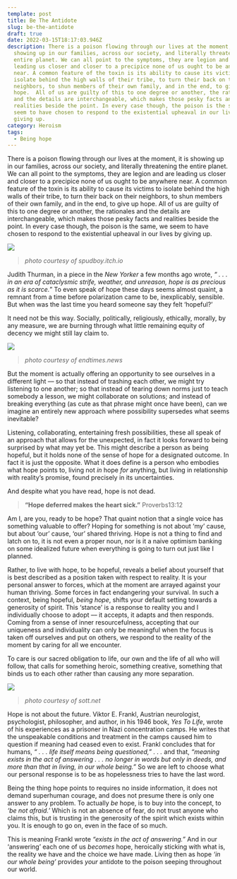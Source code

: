 ```yaml
---
template: post
title: Be The Antidote
slug: be-the-antidote
draft: true
date: 2022-03-15T18:17:03.946Z
description: There is a poison flowing through our lives at the moment, it is
  showing up in our families, across our society, and literally threatening the
  entire planet. We can all point to the symptoms, they are legion and are
  leading us closer and closer to a precipice none of us ought to be anywhere
  near. A common feature of the toxin is its ability to cause its victims to
  isolate behind the high walls of their tribe, to turn their back on their
  neighbors, to shun members of their own family, and in the end, to give up
  hope.  All of us are guilty of this to one degree or another, the rationales
  and the details are interchangeable, which makes those pesky facts and
  realities beside the point. In every case though, the poison is the same, we
  seem to have chosen to respond to the existential upheaval in our lives by
  giving up.
category: Heroism
tags:
  - Being hope
---
```

There is a poison flowing through our lives at the moment, it is showing up in our families, across our society, and literally threatening the entire planet. We can all point to the symptoms, they are legion and are leading us closer and closer to a precipice none of us ought to be anywhere near. A common feature of the toxin is its ability to cause its victims to isolate behind the high walls of their tribe, to turn their back on their neighbors, to shun members of their own family, and in the end, to give up hope.  All of us are guilty of this to one degree or another, the rationales and the details are interchangeable, which makes those pesky facts and realities beside the point. In every case though, the poison is the same, we seem to have chosen to respond to the existential upheaval in our lives by giving up.

![](/media/get-out-3.png)

> *photo courtesy of spudboy.itch.io*

Judith Thurman, in a piece in the *New Yorker* a few months ago wrote, *“ . . . in an era of cataclysmic strife, weather, and unreason, hope is as precious as it is scarce.*” To even speak of hope these days seems almost quaint, a remnant from a time before polarization came to be, inexplicably, sensible. But when was the last time you heard someone say they felt ‘hopeful?’

It need not be this way. Socially, politically, religiously, ethically, morally, by any measure, we are burning through what little remaining equity of decency we might still lay claim to. 

![](/media/mob-3.png)

> *photo courtesy of endtimes.news*

But the moment is actually offering an opportunity to see ourselves in a different light –– so that instead of trashing each other, we might try listening to one another; so that instead of tearing down norms just to teach somebody a lesson, we might collaborate on solutions; and instead of breaking everything (as cute as that phrase might once have been), can we imagine an entirely new approach where possibility supersedes what seems inevitable?

Listening, collaborating, entertaining fresh possibilities, these all speak of an approach that allows for the unexpected, in fact it looks forward to being surprised by what may yet be. This might describe a person as being hopeful, but it holds none of the sense of hope for a designated outcome. In fact it is just the opposite.  What it does define is a person who embodies what hope points to, living not *in* hope *for* anything, but living in relationship with reality’s promise, found precisely in its uncertainties.      

And despite what you have read, hope is not dead. 

> **“Hope deferred makes the heart sick.”** 						Proverbs13:12

Am I, are you, ready to be hope? That quaint notion that a single voice has something valuable to offer? Hoping for something is not about ‘my’ cause, but about ‘our’ cause, ‘our’ shared thriving. Hope is not a thing to find and latch on to, it is not even a proper noun, nor is it a naive optimism banking on some idealized future when everything is going to turn out just like I planned.  

Rather, to live with hope, to be hopeful, reveals a belief about yourself that is best described as a position taken with respect to reality. It is your personal answer to forces, which at the moment are arrayed against your human thriving. Some forces in fact endangering your survival.  In such a context, being hopeful, *being hope*, shifts your default setting towards a generosity of spirit. This ‘stance’ is a response to reality you and I individually choose to adopt –– it accepts, it adapts and then responds. Coming from a sense of inner resourcefulness, accepting that our uniqueness and individuality can only be meaningful when the focus is taken off ourselves and put on others, we respond to the reality of the moment by caring for all we encounter.

To care is our sacred obligation to life, our own and the life of all who will follow, that calls for something heroic, something creative, something that binds us to each other rather than causing any more separation. 

![](/media/frankl.png)

> *photo courtesy of sott.net*

Hope is not about the future. Viktor E. Frankl, Austrian neurologist, psychologist, philosopher, and author, in his 1946 book, *Yes To Life*, wrote of his experiences as a prisoner in Nazi concentration camps. He writes that the unspeakable conditions and treatment in the camps caused him to question if meaning had ceased even to exist. Frankl concludes that for humans, *“ . . . life itself means being questioned,” . . .* and that, *“meaning exists in the act of answering . . . no longer in words but only in deeds, and more than that in living, in our whole being.”* So we are left to choose what our personal response is to be as hopelessness tries to have the last word.   

Being the thing hope points to requires no inside information, it does not demand superhuman courage, and does not presume there is only one answer to any problem. To actually *be* hope, is to buy into the concept, to *‘be not afraid.’* Which is not an absence of fear, do not trust anyone who claims this, but is trusting in the generosity of the spirit which exists within you. It is enough to go on, even in the face of so much.

This is meaning Frankl wrote *“exists in the act of answering.”* And in our ‘answering’ each one of us *becomes* hope, heroically sticking with what is, the reality we have and the choice we have made. Living then as hope *‘in our whole being’* provides *your* antidote to the poison seeping throughout our world.